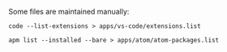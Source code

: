 Some files are maintained manually:

    code --list-extensions > apps/vs-code/extensions.list

    apm list --installed --bare > apps/atom/atom-packages.list
